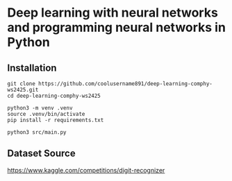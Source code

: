 # Deep learning with neural networks and programming neural networks in Python

## Installation
```shell
git clone https://github.com/coolusername891/deep-learning-comphy-ws2425.git
cd deep-learning-comphy-ws2425

python3 -m venv .venv
source .venv/bin/activate
pip install -r requirements.txt

python3 src/main.py
```

## Dataset Source
https://www.kaggle.com/competitions/digit-recognizer
